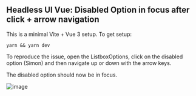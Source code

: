 ## Headless UI Vue: Disabled Option in focus after click + arrow navigation

This is a minimal Vite + Vue 3 setup. To get setup:

```
yarn && yarn dev
```

To reproduce the issue, open the ListboxOptions, click on the disabled option (Simon) and then navigate up or down with the arrow keys.

The disabled option should now be in focus.

![image](https://user-images.githubusercontent.com/485747/117896117-2e6b7480-b303-11eb-8878-b4f9a7cd2f21.png)

